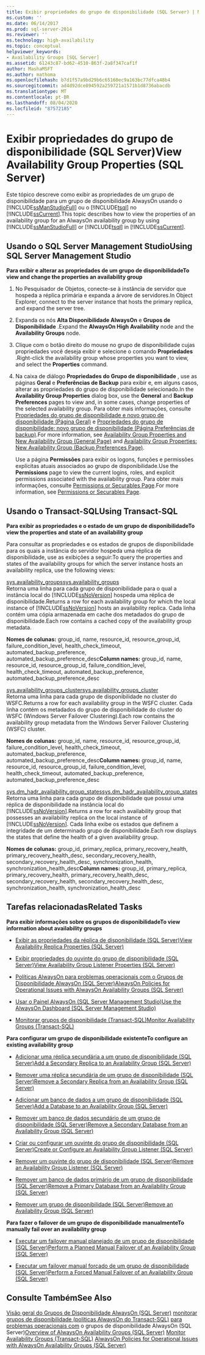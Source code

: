 ```yaml
---
title: Exibir propriedades do grupo de disponibilidade (SQL Server) | Microsoft Docs
ms.custom: ''
ms.date: 06/14/2017
ms.prod: sql-server-2014
ms.reviewer: ''
ms.technology: high-availability
ms.topic: conceptual
helpviewer_keywords:
- Availability Groups [SQL Server]
ms.assetid: 61243c87-bd62-4510-863f-2a8f347caf1f
author: MashaMSFT
ms.author: mathoma
ms.openlocfilehash: b7d1f57a9bd29b6c65160ec9a163bc77dfca48b4
ms.sourcegitcommit: ad4d92dce894592a259721a1571b1d8736abacdb
ms.translationtype: MT
ms.contentlocale: pt-BR
ms.lasthandoff: 08/04/2020
ms.locfileid: "87572185"
---
```

# <a name="view-availability-group-properties-sql-server"></a><span data-ttu-id="31bba-102">Exibir propriedades do grupo de disponibilidade (SQL Server)</span><span class="sxs-lookup"><span data-stu-id="31bba-102">View Availability Group Properties (SQL Server)</span></span>
  <span data-ttu-id="31bba-103">Este tópico descreve como exibir as propriedades de um grupo de disponibilidade para um grupo de disponibilidade AlwaysOn usando o [!INCLUDE[ssManStudioFull](../../../includes/ssmanstudiofull-md.md)] ou o [!INCLUDE[tsql](../../../includes/tsql-md.md)] no [!INCLUDE[ssCurrent](../../../includes/sscurrent-md.md)].</span><span class="sxs-lookup"><span data-stu-id="31bba-103">This topic describes how to view the properties of an availability group for an AlwaysOn availability group by using [!INCLUDE[ssManStudioFull](../../../includes/ssmanstudiofull-md.md)] or [!INCLUDE[tsql](../../../includes/tsql-md.md)] in [!INCLUDE[ssCurrent](../../../includes/sscurrent-md.md)].</span></span>  
  

  
##  <a name="using-sql-server-management-studio"></a><a name="SSMSProcedure"></a> <span data-ttu-id="31bba-104">Usando o SQL Server Management Studio</span><span class="sxs-lookup"><span data-stu-id="31bba-104">Using SQL Server Management Studio</span></span>  
 <span data-ttu-id="31bba-105">**Para exibir e alterar as propriedades de um grupo de disponibilidade**</span><span class="sxs-lookup"><span data-stu-id="31bba-105">**To view and change the properties an availability group**</span></span>  
  
1.  <span data-ttu-id="31bba-106">No Pesquisador de Objetos, conecte-se à instância de servidor que hospeda a réplica primária e expanda a árvore de servidores.</span><span class="sxs-lookup"><span data-stu-id="31bba-106">In Object Explorer, connect to the server instance that hosts the primary replica, and expand the server tree.</span></span>  
  
2.  <span data-ttu-id="31bba-107">Expanda os nós **Alta Disponibilidade AlwaysOn** e **Grupos de Disponibilidade** .</span><span class="sxs-lookup"><span data-stu-id="31bba-107">Expand the **AlwaysOn High Availability** node and the **Availability Groups** node.</span></span>  
  
3.  <span data-ttu-id="31bba-108">Clique com o botão direito do mouse no grupo de disponibilidade cujas propriedades você deseja exibir e selecione o comando **Propriedades** .</span><span class="sxs-lookup"><span data-stu-id="31bba-108">Right-click the availability group whose properties you want to view, and select the **Properties** command.</span></span>  
  
4.  <span data-ttu-id="31bba-109">Na caixa de diálogo **Propriedades do Grupo de disponibilidade** , use as páginas **Geral** e **Preferências de Backup** para exibir e, em alguns casos, alterar as propriedades do grupo de disponibilidade selecionado.</span><span class="sxs-lookup"><span data-stu-id="31bba-109">In the **Availability Group Properties** dialog box, use the **General** and **Backup Preferences** pages to view and, in some cases, change properties of the selected availability group.</span></span> <span data-ttu-id="31bba-110">Para obter mais informações, consulte [Propriedades do grupo de disponibilidade e novo grupo de disponibilidade &#40;Página Geral&#41;](availability-group-properties-new-availability-group-general-page.md) e [Propriedades do grupo de disponibilidade: novo grupo de disponibilidade &#40;Página Preferências de backup&#41;](availability-group-properties-new-availability-group-backup-preferences-page.md).</span><span class="sxs-lookup"><span data-stu-id="31bba-110">For more information, see [Availability Group Properties and New Availability Group &#40;General Page&#41;](availability-group-properties-new-availability-group-general-page.md) and [Availability Group Properties: New Availability Group &#40;Backup Preferences Page&#41;](availability-group-properties-new-availability-group-backup-preferences-page.md).</span></span>  
  
     <span data-ttu-id="31bba-111">Use a página **Permissões** para exibir os logons, funções e permissões explícitas atuais associados ao grupo de disponibilidade.</span><span class="sxs-lookup"><span data-stu-id="31bba-111">Use the **Permissions** page to view the current logins, roles, and explicit permissions associated with the availability group.</span></span> <span data-ttu-id="31bba-112">Para obter mais informações, consulte [Permissions or Securables Page](../../../relational-databases/security/permissions-or-securables-page.md).</span><span class="sxs-lookup"><span data-stu-id="31bba-112">For more information, see [Permissions or Securables Page](../../../relational-databases/security/permissions-or-securables-page.md).</span></span>  
  

  
##  <a name="using-transact-sql"></a><a name="TsqlProcedure"></a> <span data-ttu-id="31bba-113">Usando o Transact-SQL</span><span class="sxs-lookup"><span data-stu-id="31bba-113">Using Transact-SQL</span></span>  
 <span data-ttu-id="31bba-114">**Para exibir as propriedades e o estado de um grupo de disponibilidade**</span><span class="sxs-lookup"><span data-stu-id="31bba-114">**To view the properties and state of an availability group**</span></span>  
  
 <span data-ttu-id="31bba-115">Para consultar as propriedades e os estados de grupos de disponibilidade para os quais a instância do servidor hospeda uma réplica de disponibilidade, use as exibições a seguir:</span><span class="sxs-lookup"><span data-stu-id="31bba-115">To query the properties and states of the availability groups for which the server instance hosts an availability replica, use the following views:</span></span>  
  
 [<span data-ttu-id="31bba-116">sys.availability_groups</span><span class="sxs-lookup"><span data-stu-id="31bba-116">sys.availability_groups</span></span>](/sql/relational-databases/system-catalog-views/sys-availability-groups-transact-sql)  
 <span data-ttu-id="31bba-117">Retorna uma linha para cada grupo de disponibilidade para o qual a instância local do [!INCLUDE[ssNoVersion](../../../includes/ssnoversion-md.md)] hospeda uma réplica de disponibilidade.</span><span class="sxs-lookup"><span data-stu-id="31bba-117">Returns a row for each availability group for which the local instance of [!INCLUDE[ssNoVersion](../../../includes/ssnoversion-md.md)] hosts an availability replica.</span></span> <span data-ttu-id="31bba-118">Cada linha contém uma cópia armazenada em cache dos metadados do grupo de disponibilidade.</span><span class="sxs-lookup"><span data-stu-id="31bba-118">Each row contains a cached copy of the availability group metadata.</span></span>  
  
 <span data-ttu-id="31bba-119">**Nomes de colunas:** group_id, name, resource_id, resource_group_id, failure_condition_level, health_check_timeout, automated_backup_preference, automated_backup_preference_desc</span><span class="sxs-lookup"><span data-stu-id="31bba-119">**Column names:** group_id, name, resource_id, resource_group_id, failure_condition_level, health_check_timeout, automated_backup_preference, automated_backup_preference_desc</span></span>  
  
 [<span data-ttu-id="31bba-120">sys.availability_groups_cluster</span><span class="sxs-lookup"><span data-stu-id="31bba-120">sys.availability_groups_cluster</span></span>](/sql/relational-databases/system-catalog-views/sys-availability-groups-cluster-transact-sql)  
 <span data-ttu-id="31bba-121">Retorna uma linha para cada grupo de disponibilidade no cluster do WSFC.</span><span class="sxs-lookup"><span data-stu-id="31bba-121">Returns a row for each availability group in the WSFC cluster.</span></span> <span data-ttu-id="31bba-122">Cada linha contém os metadados do grupo de disponibilidade do cluster do WSFC (Windows Server Failover Clustering).</span><span class="sxs-lookup"><span data-stu-id="31bba-122">Each row contains the availability group metadata from the Windows Server Failover Clustering (WSFC) cluster.</span></span>  
  
 <span data-ttu-id="31bba-123">**Nomes de colunas:** group_id, name, resource_id, resource_group_id, failure_condition_level, health_check_timeout, automated_backup_preference, automated_backup_preference_desc</span><span class="sxs-lookup"><span data-stu-id="31bba-123">**Column names:** group_id, name, resource_id, resource_group_id, failure_condition_level, health_check_timeout, automated_backup_preference, automated_backup_preference_desc</span></span>  
  
 [<span data-ttu-id="31bba-124">sys.dm_hadr_availability_group_states</span><span class="sxs-lookup"><span data-stu-id="31bba-124">sys.dm_hadr_availability_group_states</span></span>](/sql/relational-databases/system-dynamic-management-views/sys-dm-hadr-availability-group-states-transact-sql)  
 <span data-ttu-id="31bba-125">Retorna uma linha para cada grupo de disponibilidade que possui uma réplica de disponibilidade na instância local do [!INCLUDE[ssNoVersion](../../../includes/ssnoversion-md.md)].</span><span class="sxs-lookup"><span data-stu-id="31bba-125">Returns a row for each availability group that possesses an availability replica on the local instance of [!INCLUDE[ssNoVersion](../../../includes/ssnoversion-md.md)].</span></span> <span data-ttu-id="31bba-126">Cada linha exibe os estados que definem a integridade de um determinado grupo de disponibilidade.</span><span class="sxs-lookup"><span data-stu-id="31bba-126">Each row displays the states that define the health of a given availability group.</span></span>  
  
 <span data-ttu-id="31bba-127">**Nomes de colunas:** group_id, primary_replica, primary_recovery_health, primary_recovery_health_desc, secondary_recovery_health, secondary_recovery_health_desc, synchronization_health, synchronization_health_desc</span><span class="sxs-lookup"><span data-stu-id="31bba-127">**Column names:** group_id, primary_replica, primary_recovery_health, primary_recovery_health_desc, secondary_recovery_health, secondary_recovery_health_desc, synchronization_health, synchronization_health_desc</span></span>  
  

  
##  <a name="related-tasks"></a><a name="RelatedTasks"></a> <span data-ttu-id="31bba-128">Tarefas relacionadas</span><span class="sxs-lookup"><span data-stu-id="31bba-128">Related Tasks</span></span>  
 <span data-ttu-id="31bba-129">**Para exibir informações sobre os grupos de disponibilidade**</span><span class="sxs-lookup"><span data-stu-id="31bba-129">**To view information about availability groups**</span></span>  
  
-   [<span data-ttu-id="31bba-130">Exibir as propriedades da réplica de disponibilidade &#40;SQL Server&#41;</span><span class="sxs-lookup"><span data-stu-id="31bba-130">View Availability Replica Properties &#40;SQL Server&#41;</span></span>](view-availability-replica-properties-sql-server.md)  
  
-   [<span data-ttu-id="31bba-131">Exibir propriedades do ouvinte do grupo de disponibilidade &#40;SQL Server&#41;</span><span class="sxs-lookup"><span data-stu-id="31bba-131">View Availability Group Listener Properties &#40;SQL Server&#41;</span></span>](view-availability-group-listener-properties-sql-server.md)  
  
-   [<span data-ttu-id="31bba-132">Políticas AlwaysOn para problemas operacionais com o Grupos de Disponibilidade AlwaysOn &#40;SQL Server&#41;</span><span class="sxs-lookup"><span data-stu-id="31bba-132">AlwaysOn Policies for Operational Issues with AlwaysOn Availability Groups &#40;SQL Server&#41;</span></span>](always-on-policies-for-operational-issues-always-on-availability.md)
  
-   [<span data-ttu-id="31bba-133">Usar o Painel AlwaysOn &#40;SQL Server Management Studio&#41;</span><span class="sxs-lookup"><span data-stu-id="31bba-133">Use the AlwaysOn Dashboard &#40;SQL Server Management Studio&#41;</span></span>](use-the-always-on-dashboard-sql-server-management-studio.md)  
  
-   [<span data-ttu-id="31bba-134">Monitorar grupos de disponibilidade &#40;Transact-SQL&#41;</span><span class="sxs-lookup"><span data-stu-id="31bba-134">Monitor Availability Groups &#40;Transact-SQL&#41;</span></span>](monitor-availability-groups-transact-sql.md)  
  
 <span data-ttu-id="31bba-135">**Para configurar um grupo de disponibilidade existente**</span><span class="sxs-lookup"><span data-stu-id="31bba-135">**To configure an existing availability group**</span></span>  
  
-   [<span data-ttu-id="31bba-136">Adicionar uma réplica secundária a um grupo de disponibilidade &#40;SQL Server&#41;</span><span class="sxs-lookup"><span data-stu-id="31bba-136">Add a Secondary Replica to an Availability Group &#40;SQL Server&#41;</span></span>](add-a-secondary-replica-to-an-availability-group-sql-server.md)  
  
-   [<span data-ttu-id="31bba-137">Remover uma réplica secundária de um grupo de disponibilidade &#40;SQL Server&#41;</span><span class="sxs-lookup"><span data-stu-id="31bba-137">Remove a Secondary Replica from an Availability Group &#40;SQL Server&#41;</span></span>](remove-a-secondary-replica-from-an-availability-group-sql-server.md)  
  
-   [<span data-ttu-id="31bba-138">Adicionar um banco de dados a um grupo de disponibilidade &#40;SQL Server&#41;</span><span class="sxs-lookup"><span data-stu-id="31bba-138">Add a Database to an Availability Group &#40;SQL Server&#41;</span></span>](availability-group-add-a-database.md)  
  
-   [<span data-ttu-id="31bba-139">Remover um banco de dados secundário de um grupo de disponibilidade &#40;SQL Server&#41;</span><span class="sxs-lookup"><span data-stu-id="31bba-139">Remove a Secondary Database from an Availability Group &#40;SQL Server&#41;</span></span>](remove-a-secondary-database-from-an-availability-group-sql-server.md)  
  
-   [<span data-ttu-id="31bba-140">Criar ou configurar um ouvinte do grupo de disponibilidade &#40;SQL Server&#41;</span><span class="sxs-lookup"><span data-stu-id="31bba-140">Create or Configure an Availability Group Listener &#40;SQL Server&#41;</span></span>](create-or-configure-an-availability-group-listener-sql-server.md)  
  
-   [<span data-ttu-id="31bba-141">Remover um ouvinte do grupo de disponibilidade &#40;SQL Server&#41;</span><span class="sxs-lookup"><span data-stu-id="31bba-141">Remove an Availability Group Listener &#40;SQL Server&#41;</span></span>](remove-an-availability-group-listener-sql-server.md)  
  
-   [<span data-ttu-id="31bba-142">Remover um banco de dados primário de um grupo de disponibilidade &#40;SQL Server&#41;</span><span class="sxs-lookup"><span data-stu-id="31bba-142">Remove a Primary Database from an Availability Group &#40;SQL Server&#41;</span></span>](remove-a-primary-database-from-an-availability-group-sql-server.md)  
  
-   [<span data-ttu-id="31bba-143">Remover um grupo de disponibilidade &#40;SQL Server&#41;</span><span class="sxs-lookup"><span data-stu-id="31bba-143">Remove an Availability Group &#40;SQL Server&#41;</span></span>](remove-an-availability-group-sql-server.md)  
  
 <span data-ttu-id="31bba-144">**Para fazer o failover de um grupo de disponibilidade manualmente**</span><span class="sxs-lookup"><span data-stu-id="31bba-144">**To manually fail over an availability group**</span></span>  
  
-   [<span data-ttu-id="31bba-145">Executar um failover manual planejado de um grupo de disponibilidade &#40;SQL Server&#41;</span><span class="sxs-lookup"><span data-stu-id="31bba-145">Perform a Planned Manual Failover of an Availability Group &#40;SQL Server&#41;</span></span>](perform-a-planned-manual-failover-of-an-availability-group-sql-server.md)  
  
-   [<span data-ttu-id="31bba-146">Executar um failover manual forçado de um grupo de disponibilidade &#40;SQL Server&#41;</span><span class="sxs-lookup"><span data-stu-id="31bba-146">Perform a Forced Manual Failover of an Availability Group &#40;SQL Server&#41;</span></span>](perform-a-forced-manual-failover-of-an-availability-group-sql-server.md)  
  

  
## <a name="see-also"></a><span data-ttu-id="31bba-147">Consulte Também</span><span class="sxs-lookup"><span data-stu-id="31bba-147">See Also</span></span>  
 <span data-ttu-id="31bba-148">[Visão geral do Grupos de Disponibilidade AlwaysOn &#40;SQL Server&#41;](overview-of-always-on-availability-groups-sql-server.md) [monitorar grupos de disponibilidade &#40;políticas AlwaysOn do Transact-SQL&#41;](monitor-availability-groups-transact-sql.md) [para problemas operacionais com](always-on-policies-for-operational-issues-always-on-availability.md) o grupos de disponibilidade AlwaysOn &#40;SQL Server&#41;</span><span class="sxs-lookup"><span data-stu-id="31bba-148">[Overview of AlwaysOn Availability Groups &#40;SQL Server&#41;](overview-of-always-on-availability-groups-sql-server.md) [Monitor Availability Groups &#40;Transact-SQL&#41;](monitor-availability-groups-transact-sql.md) [AlwaysOn Policies for Operational Issues with AlwaysOn Availability Groups &#40;SQL Server&#41;](always-on-policies-for-operational-issues-always-on-availability.md)</span></span> 
  
  
